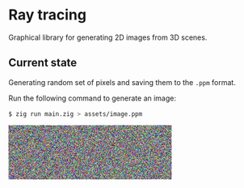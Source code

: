 # Ray tracing

Graphical library for generating 2D images from 3D scenes.

## Current state

Generating random set of pixels and saving them to the `.ppm` format.

Run the following command to generate an image:

```bash
$ zig run main.zig > assets/image.ppm
```

![Generated image](./assets/image-converted.png)

